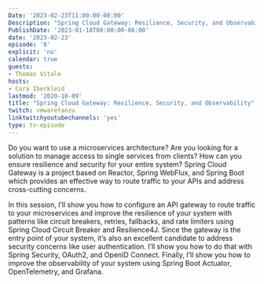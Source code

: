 ```yaml
---
Date: '2023-02-23T11:00:00-08:00'
Description: "Spring Cloud Gateway: Resilience, Security, and Observability"
PublishDate: '2023-01-18T00:00:00-08:00'
date: '2023-02-23'
episode: '8'
explicit: 'no'
calendar: true
guests:
- Thomas Vitale
hosts:
- Cora Iberkleid
lastmod: '2020-10-09'
title: "Spring Cloud Gateway: Resilience, Security, and Observability"
twitch: vmwaretanzu
linktwitchyoutubechannels: 'yes'
type: tv-episode
---
```


Do you want to use a microservices architecture? Are you looking for a solution to manage access to single services from clients? How can you ensure resilience and security for your entire system? Spring Cloud Gateway is a project based on Reactor, Spring WebFlux, and Spring Boot which provides an effective way to route traffic to your APIs and address cross-cutting concerns.

In this session, I’ll show you how to configure an API gateway to route traffic to your microservices and improve the resilience of your system with patterns like circuit breakers, retries, fallbacks, and rate limiters using Spring Cloud Circuit Breaker and Resilience4J. Since the gateway is the entry point of your system, it’s also an excellent candidate to address security concerns like user authentication. I’ll show you how to do that with Spring Security, OAuth2, and OpenID Connect. Finally, I’ll show you how to improve the observability of your system using Spring Boot Actuator, OpenTelemetry, and Grafana.
